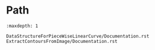 # Path

```{toctree}
:maxdepth: 1

DataStructureForPieceWiseLinearCurve/Documentation.rst
ExtractContoursFromImage/Documentation.rst
```

